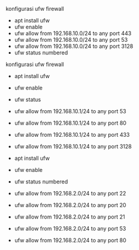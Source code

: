 konfigurasi ufw firewall

- apt install ufw
- ufw enable
- ufw allow from 192.168.10.0/24 to any port 443
- ufw allow from 192.168.10.0/24 to any port 53
- ufw allow from 192.168.10.0/24 to any port 3128
- ufw status numbered

konfigurasi ufw firewall

- apt install ufw
- ufw enable
- ufw status
- ufw allow from 192.168.10.1/24 to any port 53
- ufw allow from 192.168.10.1/24 to any port 80
- ufw allow from 192.168.10.1/24 to any port 433
- ufw allow from 192.168.10.1/24 to any port 3128

- apt install ufw
- ufw enable
- ufw status numbered
- ufw allow from 192.168.2.0/24 to any port 22
- ufw allow from 192.168.2.0/24 to any port 20
- ufw allow from 192.168.2.0/24 to any port 21
- ufw allow from 192.168.2.0/24 to any port 53
- ufw allow from 192.168.2.0/24 to any port 80
